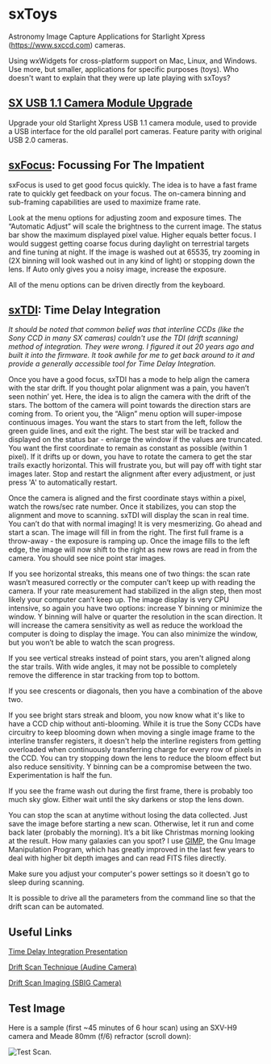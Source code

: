 # sxToys
Astronomy Image Capture Applications for Starlight Xpress (https://www.sxccd.com) cameras.

Using wxWidgets for cross-platform support on Mac, Linux, and Windows. Use more, but smaller, applications for specific purposes (toys). Who doesn't want to explain that they were up late playing with sxToys?

## [SX USB 1.1 Camera Module Upgrade](https://github.com/dschmenk/sxToys/tree/master/Windows%20Drivers)

Upgrade your old Starlight Xpress USB 1.1 camera module, used to provide a USB interface for the old parallel port cameras. Feature parity with original USB 2.0 cameras.

## [sxFocus](https://github.com/dschmenk/sxToys/tree/master/wx/sxfocus): Focussing For The Impatient

sxFocus is used to get good focus quickly. The idea is to have a fast frame rate to quickly get feedback on your focus. The on-camera binning and sub-framing capabilities are used to maximize frame rate.

Look at the menu options for adjusting zoom and exposure times. The “Automatic Adjust” will scale the brightness to the current image. The status bar show the maximum displayed pixel value. Higher equals better focus. I would suggest getting coarse focus during daylight on terrestrial targets and fine tuning at night. If the image is washed out at 65535, try zooming in (2X binning will look washed out in any kind of light) or stopping down the lens. If Auto only gives you a noisy image, increase the exposure.

All of the menu options can be driven directly from the keyboard.

## [sxTDI](https://github.com/dschmenk/sxToys/tree/master/wx/sxtdi): Time Delay Integration

_It should be noted that common belief was that interline CCDs  (like the Sony CCD in many SX cameras) couldn't use the TDI (drift scanning) method of integration. They were wrong. I figured it out 20 years ago and built it into the firmware. It took awhile for me to get back around to it and provide a generally accessible tool for Time Delay Integration._

Once you have a good focus, sxTDI has a mode to help align the camera with the star drift. If you thought polar alignment was a pain, you haven’t seen nothin’ yet. Here, the idea is to align the camera with the drift of the stars. The bottom of the camera will point towards the direction stars are coming from. To orient you, the “Align” menu option will super-impose continuous images. You want the stars to start from the left, follow the green guide lines, and exit the right. The best star will be tracked and displayed on the status bar - enlarge the window if the values are truncated. You want the first coordinate to remain as constant as possible (within 1 pixel). If it drifts up or down, you have to rotate the camera to get the star trails exactly horizontal. This will frustrate you, but will pay off with tight star images later. Stop and restart the alignment after every adjustment, or just press 'A' to automatically restart.

Once the camera is aligned and the first coordinate stays within a pixel, watch the rows/sec rate number. Once it stabilizes, you can stop the alignment and move to scanning. sxTDI will display the scan in real time. You can’t do that with normal imaging! It is very mesmerizing. Go ahead and start a scan. The image will fill in from the right. The first full frame is a throw-away - the exposure is ramping up. Once the image fills to the left edge, the image will now shift to the right as new rows are read in from the camera. You should see nice point star images.

If you see horizontal streaks, this means one of two things: the scan rate wasn’t measured correctly or the computer can’t keep up with reading the camera. If your rate measurement had stabilized in the align step, then most likely your computer can’t keep up. The image display is very CPU intensive, so again you have two options: increase Y binning or minimize the window. Y binning will halve or quarter the resolution in the scan direction. It will increase the camera sensitivity as well as reduce the workload the computer is doing to display the image. You can also minimize the window, but you won’t be able to watch the scan progress.

If you see vertical streaks instead of point stars, you aren't aligned along the star trails. With wide angles, it may not be possible to completely remove the difference in star tracking from top to bottom.

If you see crescents or diagonals, then you have a combination of the above two.

If you see bright stars streak and bloom, you now know what it's like to have a CCD chip without anti-blooming. While it is true the Sony CCDs have circuitry to keep blooming down when moving a single image frame to the interline transfer registers, it doesn't help the interline registers from getting overloaded when continuously transferring charge for every row of pixels in the CCD. You can try stopping down the lens to reduce the bloom effect but also reduce sensitivity. Y binning can be a compromise between the two. Experimentation is half the fun.

If you see the frame wash out during the first frame, there is probably too much sky glow. Either wait until the sky darkens or stop the lens down.

You can stop the scan at anytime without losing the data collected. Just save the image before starting a new scan. Otherwise, let it run and come back later (probably the morning). It’s a bit like Christmas morning looking at the result. How many galaxies can you spot? I use [GIMP](https://gimp.org), the Gnu Image Manipulation Program, which has greatly improved in the last few years to deal with higher bit depth images and can read FITS files directly.

Make sure you adjust your computer's power settings so it doesn't go to sleep during scanning.

It is possible to drive all the parameters from the command line so that the drift scan can be automated.

## Useful Links

[Time Delay Integration Presentation](https://nexsci.caltech.edu/workshop/2005/presentations/Rabinowitz.pdf)

[Drift Scan Technique (Audine Camera)](http://www.astrosurf.com/audine/English/result/scan.htm)

[Drift Scan Imaging (SBIG Camera)](http://www.company7.com/library/sbig/pdffiles/drftscan.pdf)

## Test Image

Here is a sample (first ~45 minutes of 6 hour scan) using an SXV-H9 camera and Meade 80mm (f/6) refractor (scroll down):

![Test Scan](https://github.com/dschmenk/sxToys/blob/master/images/scopescan1.jpg).
